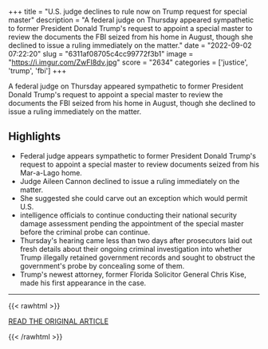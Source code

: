 +++
title = "U.S. judge declines to rule now on Trump request for special master"
description = "A federal judge on Thursday appeared sympathetic to former President Donald Trump's request to appoint a special master to review the documents the FBI seized from his home in August, though she declined to issue a ruling immediately on the matter."
date = "2022-09-02 07:22:20"
slug = "6311af08705c4cc99772f3b1"
image = "https://i.imgur.com/ZwFI8dv.jpg"
score = "2634"
categories = ['justice', 'trump', 'fbi']
+++

A federal judge on Thursday appeared sympathetic to former President Donald Trump's request to appoint a special master to review the documents the FBI seized from his home in August, though she declined to issue a ruling immediately on the matter.

## Highlights

- Federal judge appears sympathetic to former President Donald Trump's request to appoint a special master to review documents seized from his Mar-a-Lago home.
- Judge Aileen Cannon declined to issue a ruling immediately on the matter.
- She suggested she could carve out an exception which would permit U.S.
- intelligence officials to continue conducting their national security damage assessment pending the appointment of the special master before the criminal probe can continue.
- Thursday's hearing came less than two days after prosecutors laid out fresh details about their ongoing criminal investigation into whether Trump illegally retained government records and sought to obstruct the government's probe by concealing some of them.
- Trump's newest attorney, former Florida Solicitor General Chris Kise, made his first appearance in the case.

---

{{< rawhtml >}}
  <p class="article-category">
    <a target="_blank" href="https://www.reuters.com/world/us/us-justice-dept-face-off-against-trump-legal-team-over-seized-records-2022-09-01/">READ THE ORIGINAL ARTICLE</a>
  </p>
{{< /rawhtml >}}
